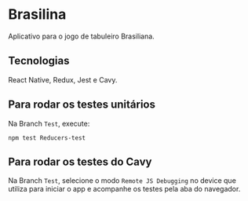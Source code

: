 # Brasilina
Aplicativo para o jogo de tabuleiro Brasiliana.

## Tecnologias
React Native, Redux, Jest e Cavy.

## Para rodar os testes unitários

Na Branch `Test`, execute:

```
npm test Reducers-test 
```

## Para rodar os testes do Cavy

Na Branch `Test`, selecione o modo `Remote JS Debugging` no device que utiliza para iniciar o app e acompanhe os testes pela aba do navegador.
